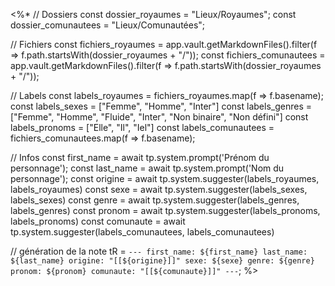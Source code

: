 <%*
// Dossiers
const dossier_royaumes = "Lieux/Royaumes";
const dossier_comunautees = "Lieux/Comunautées";

// Fichiers
const fichiers_royaumes = app.vault.getMarkdownFiles().filter(f => f.path.startsWith(dossier_royaumes + "/"));
const fichiers_comunautees = app.vault.getMarkdownFiles().filter(f => f.path.startsWith(dossier_royaumes + "/"));

// Labels
const labels_royaumes = fichiers_royaumes.map(f => f.basename);
const labels_sexes = ["Femme", "Homme", "Inter"]
const labels_genres = ["Femme", "Homme", "Fluide", "Inter", "Non binaire", "Non défini"]
const labels_pronoms = ["Elle", "Il", "Iel"]
const labels_comunautees = fichiers_comunautees.map(f => f.basename);

// Infos
const first_name = await tp.system.prompt('Prénom du personnage');
const last_name = await tp.system.prompt('Nom du personnage');
const origine = await tp.system.suggester(labels_royaumes, labels_royaumes)
const sexe = await tp.system.suggester(labels_sexes, labels_sexes)
const genre = await tp.system.suggester(labels_genres, labels_genres)
const pronom = await tp.system.suggester(labels_pronoms, labels_pronoms)
const comunaute = await tp.system.suggester(labels_comunautees, labels_comunautees)

// génération de la note
tR = `---
first_name: ${first_name}
last_name: ${last_name}
origine: "[[${origine}]]"
sexe: ${sexe}
genre: ${genre}
pronom: ${pronom}
comunaute: "[[${comunaute}]]"
---`;
%>
